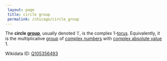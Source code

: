 ```yaml
---
 layout: page
 title: circle group
 permalink: /chicago/circle_group
---
```

The **circle [group](https://mathgloss.github.io/MathGloss/chicago/group)**, usually denoted $\mathbb T$, is the complex $1$-[torus](https://mathgloss.github.io/MathGloss/chicago/torus). Equivalently, it is the multiplicative [group](https://mathgloss.github.io/MathGloss/chicago/group) of [complex numbers](https://mathgloss.github.io/MathGloss/chicago/complex_numbers) with [complex absolute value](https://mathgloss.github.io/MathGloss/chicago/complex_absolute_value) $1$. 

Wikidata ID: [Q105356493](https://www.wikidata.org/wiki/Q105356493)